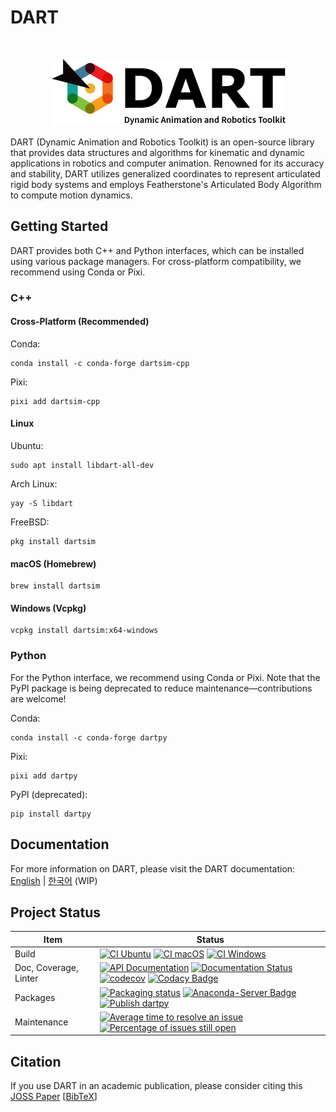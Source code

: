 # DART

<br>
<p align="center">
  <img src="https://raw.githubusercontent.com/dartsim/dart/master/docs/dart_logo_377x107.jpg" alt="DART: Dynamic Animation and Robotics Toolkit">
</p>

DART (Dynamic Animation and Robotics Toolkit) is an open-source library that
provides data structures and algorithms for kinematic and dynamic applications
in robotics and computer animation. Renowned for its accuracy and stability,
DART utilizes generalized coordinates to represent articulated rigid body
systems and employs Featherstone's Articulated Body Algorithm to compute motion
dynamics.

## Getting Started

DART provides both C++ and Python interfaces, which can be installed using
various package managers. For cross-platform compatibility, we recommend using
Conda or Pixi.

### C++

#### Cross-Platform (Recommended)

Conda:

```shell
conda install -c conda-forge dartsim-cpp
```

Pixi:

```shell
pixi add dartsim-cpp
```

#### Linux

Ubuntu:

```shell
sudo apt install libdart-all-dev
```

Arch Linux:

```shell
yay -S libdart
```

FreeBSD:

```shell
pkg install dartsim
```

#### macOS (Homebrew)

```shell
brew install dartsim
```

#### Windows (Vcpkg)

```shell
vcpkg install dartsim:x64-windows
```

### Python

For the Python interface, we recommend using Conda or Pixi. Note that the PyPI
package is being deprecated to reduce maintenance—contributions are welcome!

Conda:

```shell
conda install -c conda-forge dartpy
```

Pixi:

```shell
pixi add dartpy
```

PyPI (deprecated):

```shell
pip install dartpy
```

## Documentation

For more information on DART, please visit the DART documentation: [English](https://dart.readthedocs.io/) | [한국어](https://dart-ko.readthedocs.io/) (WIP)

## Project Status

| Item                  | Status                                                                                                                                                                                                                                                                                                                                                                                                                                                                                                                                                                                                                                                                                  |
| --------------------- | --------------------------------------------------------------------------------------------------------------------------------------------------------------------------------------------------------------------------------------------------------------------------------------------------------------------------------------------------------------------------------------------------------------------------------------------------------------------------------------------------------------------------------------------------------------------------------------------------------------------------------------------------------------------------------------- |
| Build                 | [![CI Ubuntu](https://github.com/dartsim/dart/actions/workflows/ci_ubuntu.yml/badge.svg)](https://github.com/dartsim/dart/actions/workflows/ci_ubuntu.yml) [![CI macOS](https://github.com/dartsim/dart/actions/workflows/ci_macos.yml/badge.svg)](https://github.com/dartsim/dart/actions/workflows/ci_macos.yml) [![CI Windows](https://github.com/dartsim/dart/actions/workflows/ci_windows.yml/badge.svg)](https://github.com/dartsim/dart/actions/workflows/ci_windows.yml)                                                                                                                                                                                                        |
| Doc, Coverage, Linter | [![API Documentation](https://github.com/dartsim/dart/actions/workflows/api_doc.yml/badge.svg)](https://github.com/dartsim/dart/actions/workflows/api_doc.yml)  [![Documentation Status](https://readthedocs.org/projects/dart/badge/?version=latest)](https://dart.readthedocs.io/en/latest/?badge=latest) [![codecov](https://codecov.io/gh/dartsim/dart/branch/main/graph/badge.svg)](https://codecov.io/gh/dartsim/dart)   [![Codacy Badge](https://app.codacy.com/project/badge/Grade/2d95a9b951be4b73a71097670ec351e8)](https://www.codacy.com/gh/dartsim/dart/dashboard?utm_source=github.com&amp;utm_medium=referral&amp;utm_content=dartsim/dart&amp;utm_campaign=Badge_Grade) |
| Packages              | [![Packaging status](https://repology.org/badge/vertical-allrepos/dartsim.svg)](https://repology.org/project/dartsim/versions) [![Anaconda-Server Badge](https://anaconda.org/conda-forge/dartsim/badges/version.svg)](https://anaconda.org/conda-forge/dartsim) [![Publish dartpy](https://github.com/dartsim/dart/actions/workflows/publish_dartpy.yml/badge.svg)](https://github.com/dartsim/dart/actions/workflows/publish_dartpy.yml)                                                                                                                                                                                                                                                                                                                                                                             |
| Maintenance           | [![Average time to resolve an issue](http://isitmaintained.com/badge/resolution/dartsim/dart.svg)](http://isitmaintained.com/project/dartsim/dart "Average time to resolve an issue") [![Percentage of issues still open](http://isitmaintained.com/badge/open/dartsim/dart.svg)](http://isitmaintained.com/project/dartsim/dart "Percentage of issues still open")                                                                                                                                                                                                                                                                                                                     |

## Citation

If you use DART in an academic publication, please consider citing this [JOSS Paper](https://doi.org/10.21105/joss.00500) [[BibTeX](https://gist.github.com/jslee02/998b8809e3ae1b7aef6ef04dd2ad5e27)]

